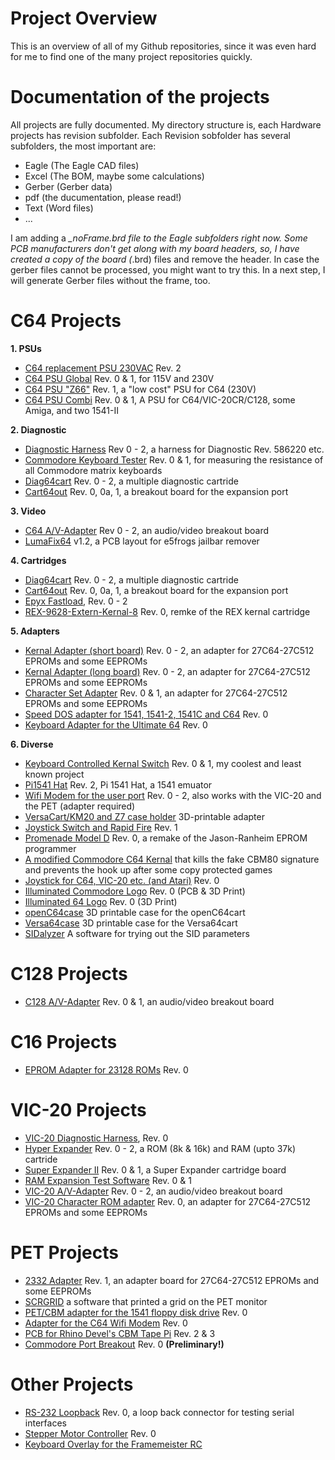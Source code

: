 # Project Overview
This is an overview of all of my Github repositories, since it was even hard for me to find one of the many project repositories quickly.

# Documentation of the projects
All projects are fully documented. My directory structure is, each Hardware projects has revision subfolder. Each Revision sobfolder has several subfolders, the most important are:
* Eagle (The Eagle CAD files)
* Excel (The BOM, maybe some calculations)
* Gerber (Gerber data)
* pdf (the ducumentation, please read!)
* Text (Word files)
* ...

I am adding a *_noFrame.brd file to the Eagle subfolders right now. Some PCB manufacturers don't get along with my board headers, so, I have created a copy of the board (*.brd) files and remove the header. In case the gerber files cannot be processed, you might want to try this. In a next step, I will generate Gerber files without the frame, too.

# C64 Projects
<b>1. PSUs</b><br>
* <a href="https://github.com/svenpetersen1965/C64-replacement-PSU-230VAC-">C64 replacement PSU 230VAC</a> Rev. 2<br>
* <a href="https://github.com/svenpetersen1965/C64-PSU-Global">C64 PSU Global</a> Rev. 0 & 1, for 115V and 230V<br>
* <a href="https://github.com/svenpetersen1965/C64_PSU_Z66">C64 PSU "Z66"</a> Rev. 1, a "low cost" PSU for C64 (230V)
* <a href="https://github.com/svenpetersen1965/C64-PSU-Combi">C64 PSU Combi</a> Rev. 0 & 1, A PSU for C64/VIC-20CR/C128, some Amiga, and two 1541-II

<b>2. Diagnostic</b><br>
* <a href="https://github.com/svenpetersen1965/C64-Diagnostic-Rev.-586220-Harness">Diagnostic Harness</a> Rev 0 - 2, a harness for Diagnostic Rev. 586220 etc. <br>
* <a href="https://github.com/svenpetersen1965/Commodore-Keyboard-Tester">Commodore Keyboard Tester</a> Rev. 0 & 1, for measuring the resistance of all Commodore matrix keyboards<br>
* <a href="https://github.com/svenpetersen1965/Diag64cart">Diag64cart</a> Rev. 0 - 2, a multiple diagnostic cartride
* <a href="https://github.com/svenpetersen1965/C64---Cart64out">Cart64out</a> Rev. 0, 0a, 1, a breakout board for the expansion port

<b>3. Video</b><br>
* <a href="https://github.com/svenpetersen1965/C64-A-V-Adaptor">C64 A/V-Adapter</a> Rev 0 - 2, an audio/video breakout board
* <a href="https://github.com/svenpetersen1965/LumaFix64">LumaFix64</a> v1.2, a PCB layout for e5frogs jailbar remover

<b>4. Cartridges</b><br>
* <a href="https://github.com/svenpetersen1965/Diag64cart">Diag64cart</a> Rev. 0 - 2, a multiple diagnostic cartride
* <a href="https://github.com/svenpetersen1965/C64---Cart64out">Cart64out</a> Rev. 0, 0a, 1,  a breakout board for the expansion port
* <a href="https://github.com/svenpetersen1965/Epyx-FastLoad">Epyx Fastload</a>, Rev. 0 - 2
* <a href="https://github.com/svenpetersen1965/REX-9628-Extern-Kernal-8">REX-9628-Extern-Kernal-8</a> Rev. 0, remke of the REX kernal cartridge

<b>5. Adapters</b><br>
* <a href="https://github.com/svenpetersen1965/C64-Kernal-Adaptor-Switch-short-board-">Kernal Adapter (short board)</a> Rev. 0 - 2, an adapter for 27C64-27C512 EPROMs and some EEPROMs
* <a href="https://github.com/svenpetersen1965/C64-Kernal-Adapter-Switch-Long-Board">Kernal Adapter (long board)</a> Rev. 0 - 2, an adapter for 27C64-27C512 EPROMs and some EEPROMs
* <a href="https://github.com/svenpetersen1965/C64-CHARSET-Adaptor-Switch">Character Set Adapter</a> Rev. 0 & 1, an adapter for 27C64-27C512 EPROMs and some EEPROMs
* <a href="https://github.com/svenpetersen1965/1541-parallel-adapter-SpeedDOS">Speed DOS adapter for 1541, 1541-2, 1541C and C64</a> Rev. 0
* <a href="https://github.com/svenpetersen1965/Ultimate-64-Keyboard-Adapter">Keyboard Adapter for the Ultimate 64</a> Rev. 0

<b>6. Diverse</b><br>
* <a href="https://github.com/svenpetersen1965/C64-Keyboard-Controlled-Kernal-Switch">Keyboard Controlled Kernal Switch</a> Rev. 0 & 1, my coolest and least known project
* <a href="https://github.com/svenpetersen1965/Pi1541-HAT">Pi1541 Hat</a> Rev. 2, Pi 1541 Hat, a 1541 emuator
* <a href="https://github.com/svenpetersen1965/C64-WiFi-Modem-User-Port">Wifi Modem for the user port</a> Rev. 0 - 2, also works with the VIC-20 and the PET (adapter required)
* <a href="https://github.com/svenpetersen1965/Versa64cart-adapter_km20-z7">VersaCart/KM20 and Z7 case holder</a> 3D-printable adapter
* <a href="https://github.com/svenpetersen1965/C64-Control-Port-Switch-Rapid-Fire-">Joystick Switch and Rapid Fire</a> Rev. 1
* <a href="https://github.com/svenpetersen1965/C64-Promenade-Model-D">Promenade Model D</a> Rev. 0, a remake of the Jason-Ranheim EPROM programmer
* <a href="https://github.com/svenpetersen1965/C64-Kernal-2.1">A modified Commodore C64 Kernal</a> that kills the fake CBM80 signature and prevents the hook up after some copy protected games
* <a href="https://github.com/svenpetersen1965/Joystick-for_commodore_and_atar">Joystick for C64, VIC-20 etc. (and Atari)</a> Rev. 0
* <a href="https://github.com/svenpetersen1965/Illuminated-Commmodore-logo">Illuminated Commodore Logo</a> Rev. 0 (PCB & 3D Print)
* <a href="https://github.com/svenpetersen1965/Illuminated-64-logo">Illuminated 64 Logo</a> Rev. 0 (3D Print)
* <a href="https://github.com/svenpetersen1965/openC64case">openC64case</a> 3D printable case for the openC64cart
* <a href="https://github.com/svenpetersen1965/Versa64Case">Versa64case</a> 3D printable case for the Versa64cart
* <a href="https://github.com/svenpetersen1965/SIDalyzer">SIDalyzer</a> A software for trying out the SID parameters

# C128 Projects
* <a href="https://github.com/svenpetersen1965/C128-A-V-Adapter">C128 A/V-Adapter</a> Rev. 0 & 1, an audio/video breakout board

# C16 Projects
* <a href="https://github.com/svenpetersen1965/23128-Adapter-passive">EPROM Adapter for 23128 ROMs</a> Rev. 0

# VIC-20 Projects
  * <a href="https://github.com/svenpetersen1965/VIC-20_Diagnostics">VIC-20 Diagnostic Harness</a>, Rev. 0
  * <a href="https://github.com/svenpetersen1965/VIC-20-Hyper-Expander">Hyper Expander</a> Rev. 0 - 2, a ROM (8k & 16k) and RAM (upto 37k) cartride
  * <a href="https://github.com/svenpetersen1965/Commodore-VIC-20-Super-Expander-II">Super Expander II</a> Rev. 0 & 1, a Super Expander cartridge board
  * <a href="https://github.com/svenpetersen1965/VIC-20-RAM-Expansion-Test-Software">RAM Expansion Test Software</a> Rev. 0 & 1
  * <a href="https://github.com/svenpetersen1965/VIC-20_AV-Adapter">VIC-20 A/V-Adapter</a> Rev. 0 - 2, an audio/video breakout board
  * <a href="https://github.com/svenpetersen1965/VIC-20_Character_ROM_Adapter">VIC-20 Character ROM adapter</a> Rev. 0, an adapter for 27C64-27C512 EPROMs and some EEPROMs

# PET Projects
  * <a href="https://github.com/svenpetersen1965/PET-2332-Adapter">2332 Adapter</a> Rev. 1, an adapter board for 27C64-27C512 EPROMs and some EEPROMs
  * <a href="https://github.com/svenpetersen1965/PET-CBM-SCRGRID">SCRGRID</a> a software that printed a grid on the PET monitor
  * <a href="https://github.com/svenpetersen1965/PET_CBM_1541_Adapter">PET/CBM adapter for the 1541 floppy  disk drive</a> Rev. 0
  * <a href="https://github.com/svenpetersen1965/C64-WiFi-Modem-Adapter-for-PET-CBM">Adapter for the C64 Wifi Modem</a> Rev. 0
  * <a href="https://github.com/svenpetersen1965/CBM-Tape-Pi-PCB">PCB for Rhino Devel's CBM Tape Pi</a> Rev. 2 & 3
  * <a href="https://github.com/svenpetersen1965/Commodore-Port-Breakout">Commodore Port Breakout</a> Rev. 0 <b>(Preliminary!)</b>
  
# Other Projects
  * <a href="https://github.com/svenpetersen1965/RS232-loopback">RS-232 Loopback</a> Rev. 0, a loop back connector for testing serial interfaces<br>
  * <a href="https://github.com/svenpetersen1965/Stepper_Motor_Controller">Stepper Motor Controller</a> Rev. 0
  * <a href="https://github.com/svenpetersen1965/Framemeister_Overlay_English">Keyboard Overlay for the Framemeister RC</a>
